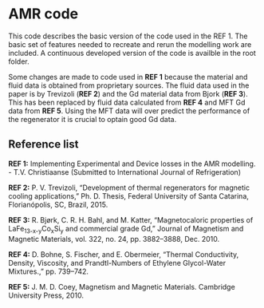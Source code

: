 # AMR code

This code describes the basic version of the code used in the REF 1. The basic set of features needed to recreate and rerun the modelling work are included. A continuous developed version of the code is availble in the root folder.


Some changes are made to code used in **REF 1** because the material and fluid data is obtained from proprietary sources. The fluid data used in the paper is by Trevizoli (**REF 2**) and the Gd material data from Bjork (**REF 3**). This has been replaced by fluid data calculated from **REF 4** and MFT Gd data from **REF 5**. Using the MFT data will over predict the performance of the regenerator it is crucial to optain good Gd data. 



## Reference list

**REF 1:** Implementing Experimental and Device losses in the AMR modelling. -  T.V. Christiaanse (Submitted to International Journal of Refrigeration)

**REF 2:** P. V. Trevizoli, “Development of thermal regenerators for magnetic cooling applications,” Ph. D. Thesis, Federal University of Santa Catarina, Florianópolis, SC, Brazil, 2015.

**REF 3:** R. Bjørk, C. R. H. Bahl, and M. Katter, “Magnetocaloric properties of LaFe<sub>13-x-y</sub>Co<sub>x</sub>Si<sub>y</sub> and commercial grade Gd,” Journal of Magnetism and Magnetic Materials, vol. 322, no. 24, pp. 3882–3888, Dec. 2010.

**REF 4:** D. Bohne, S. Fischer, and E. Obermeier, “Thermal Conductivity, Density, Viscosity, and Prandtl-Numbers of Ethylene Glycol-Water Mixtures.,” pp. 739–742.

**REF 5:** J. M. D. Coey, Magnetism and Magnetic Materials. Cambridge University Press, 2010.
